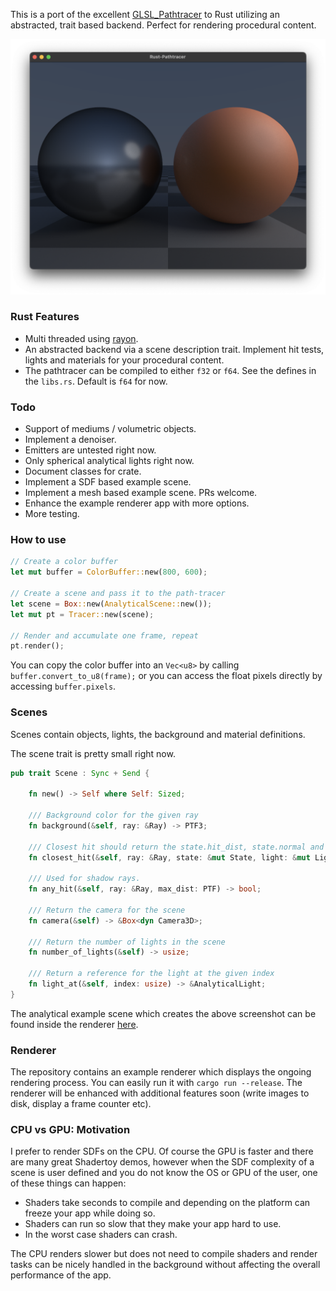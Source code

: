This is a port of the excellent [GLSL_Pathtracer](https://github.com/knightcrawler25/GLSL-PathTracer) to Rust utilizing an abstracted, trait based backend. Perfect for rendering procedural content.

![Spheres](images/spheres.png)

### Rust Features

* Multi threaded using [rayon](https://github.com/rayon-rs/rayon).
* An abstracted backend via a scene description trait. Implement hit tests, lights and materials for your procedural content.
* The pathtracer can be compiled to either ```f32``` or ```f64```. See the defines in the ```libs.rs```. Default is ```f64``` for now.

### Todo

* Support of mediums / volumetric objects.
* Implement a denoiser.
* Emitters are untested right now.
* Only spherical analytical lights right now.
* Document classes for crate.
* Implement a SDF based example scene.
* Implement a mesh based example scene. PRs welcome.
* Enhance the example renderer app with more options.
* More testing.

### How to use

```rust
// Create a color buffer
let mut buffer = ColorBuffer::new(800, 600);

// Create a scene and pass it to the path-tracer
let scene = Box::new(AnalyticalScene::new());
let mut pt = Tracer::new(scene);

// Render and accumulate one frame, repeat
pt.render();
```

You can copy the color buffer into an ```Vec<u8>``` by calling ```     buffer.convert_to_u8(frame);``` or you can access the float pixels directly by accessing ```buffer.pixels```.

### Scenes

Scenes contain objects, lights, the background and material definitions.

The scene trait is pretty small right now.

```rust
pub trait Scene : Sync + Send {

    fn new() -> Self where Self: Sized;

    /// Background color for the given ray
    fn background(&self, ray: &Ray) -> PTF3;

    /// Closest hit should return the state.hit_dist, state.normal and fill out the state.material as needed
    fn closest_hit(&self, ray: &Ray, state: &mut State, light: &mut LightSampleRec) -> bool;

    /// Used for shadow rays.
    fn any_hit(&self, ray: &Ray, max_dist: PTF) -> bool;

    /// Return the camera for the scene
    fn camera(&self) -> &Box<dyn Camera3D>;

    /// Return the number of lights in the scene
    fn number_of_lights(&self) -> usize;

    /// Return a reference for the light at the given index
    fn light_at(&self, index: usize) -> &AnalyticalLight;
}
```

The analytical example scene which creates the above screenshot can be found inside the renderer [here](https://github.com/markusmoenig/rust-pathtracer/blob/master/renderer/src/analytical.rs).

### Renderer

The repository contains an example renderer which displays the ongoing rendering process. You can easily run it with ```cargo run --release```. The renderer will be enhanced with additional features soon (write images to disk, display a frame counter etc).

### CPU vs GPU: Motivation

I prefer to render SDFs on the CPU. Of course the GPU is faster and there are many great Shadertoy demos, however when the SDF complexity of a scene is user defined and you do not know the OS or GPU of the user, one of these things can happen:

* Shaders take seconds to compile and depending on the platform can freeze your app while doing so.
* Shaders can run so slow that they make your app hard to use.
* In the worst case shaders can crash.

The CPU renders slower but does not need to compile shaders and render tasks can be nicely handled in the background without affecting the overall performance of the app.

